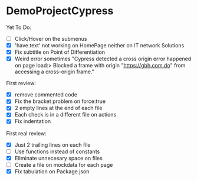 # DemoProjectCypress

Yet To Do:
- [ ] Click/Hover on the submenus
- [x] 'have.text' not working on HomePage neither on IT network Solutions
- [x] Fix subtitle on Point of Differentiation
- [x] Weird error sometimes "Cypress detected a cross origin error happened on page load:> Blocked a frame with origin "https://gbh.com.do" from accessing a cross-origin frame."

First review:
- [x] remove commented code
- [x] Fix the bracket problem on force:true
- [x] 2 empty lines at the end of each file
- [x] Each check is in a different file on actions
- [x] Fix indentation

First real review:
- [x] Just 2 trailing lines on each file
- [ ] Use functions instead of constants
- [x] Eliminate unnecesary space on files
- [ ] Create a file on mockdata for each page
- [x] Fix tabulation on Package.json 
